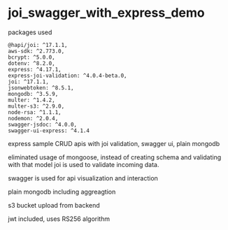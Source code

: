 # joi_swagger_with_express_demo

packages used

    @hapi/joi: ^17.1.1,
    aws-sdk: ^2.773.0,
    bcrypt: ^5.0.0,
    dotenv: ^8.2.0,
    express: ^4.17.1,
    express-joi-validation: ^4.0.4-beta.0,
    joi: ^17.1.1,
    jsonwebtoken: ^8.5.1,
    mongodb: ^3.5.9,
    multer: ^1.4.2,
    multer-s3: ^2.9.0,
    node-rsa: ^1.1.1,
    nodemon: ^2.0.4,
    swagger-jsdoc: ^4.0.0,
    swagger-ui-express: ^4.1.4


express sample CRUD apis with joi validation, swagger ui, plain mongodb

eliminated usage of mongoose, instead of creating schema and validating with that model
joi is used to validate incoming data.

swagger is used for api visualization and interaction

plain mongodb including aggreagtion

s3 bucket upload from backend

jwt included, uses RS256 algorithm

